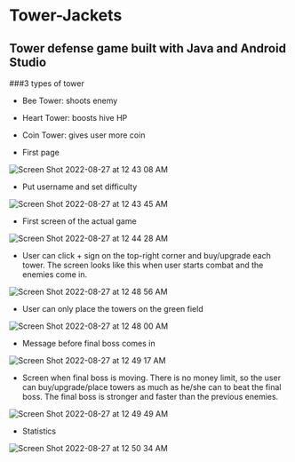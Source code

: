 # Tower-Jackets
## Tower defense game built with Java and Android Studio

###3 types of tower
- Bee Tower: shoots enemy
- Heart Tower: boosts hive HP
- Coin Tower: gives user more coin

- First page

![Screen Shot 2022-08-27 at 12 43 08 AM](https://user-images.githubusercontent.com/79822409/187014947-ab2c5c88-5ccd-447e-b266-1b2ceaa600b2.png)

- Put username and set difficulty

![Screen Shot 2022-08-27 at 12 43 45 AM](https://user-images.githubusercontent.com/79822409/187014962-9963d448-874c-46cb-81a3-1683494f5bff.png)

- First screen of the actual game

![Screen Shot 2022-08-27 at 12 44 28 AM](https://user-images.githubusercontent.com/79822409/187014967-5cdb6b1a-58df-44a3-8b3b-67c4c2cc79fc.png)

- User can click + sign on the top-right corner and buy/upgrade each tower. The screen looks like this when user starts combat and the enemies come in.

![Screen Shot 2022-08-27 at 12 48 56 AM](https://user-images.githubusercontent.com/79822409/187014994-47116379-bac2-435f-9c0e-436c6e56faf8.png)

- User can only place the towers on the green field

![Screen Shot 2022-08-27 at 12 48 00 AM](https://user-images.githubusercontent.com/79822409/187015101-1e0508ae-2714-45ba-b42e-98b3203f3e57.png)

- Message before final boss comes in

![Screen Shot 2022-08-27 at 12 49 17 AM](https://user-images.githubusercontent.com/79822409/187015164-a5b5992f-0ef1-446c-b7c9-9fbcb44e2538.png)

- Screen when final boss is moving. There is no money limit, so the user can buy/upgrade/place towers as much as he/she can to beat the final boss. The final boss is stronger and faster than the previous enemies.

![Screen Shot 2022-08-27 at 12 49 49 AM](https://user-images.githubusercontent.com/79822409/187015241-c814fb6b-989d-42ae-b25d-968d4ca9ca56.png)

- Statistics

![Screen Shot 2022-08-27 at 12 50 34 AM](https://user-images.githubusercontent.com/79822409/187015259-e42e75a3-beb8-4d00-9dca-a6ab72ff81f8.png)

